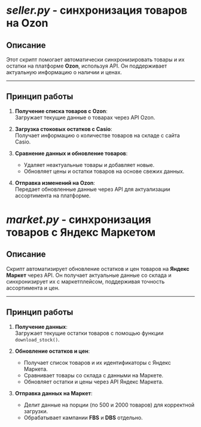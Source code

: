 # *seller.py* - синхронизация товаров на Ozon

## Описание  
Этот скрипт помогает автоматически синхронизировать товары и их остатки на платформе **Ozon**, используя API. Он поддерживает актуальную информацию о наличии и ценах.

---

## Принцип работы  
1. **Получение списка товаров с Ozon**:  
   Загружает текущие данные о товарах через API Ozon.

2. **Загрузка стоковых остатков с Casio**:  
   Получает информацию о количестве товаров на складе с сайта Casio.

3. **Сравнение данных и обновление товаров**:  
   - Удаляет неактуальные товары и добавляет новые.  
   - Обновляет цены и остатки товаров на основе свежих данных.

4. **Отправка изменений на Ozon**:  
   Передает обновленные данные через API для актуализации ассортимента на платформе.

# *market.py* - синхронизация товаров с Яндекс Маркетом

## Описание  
Скрипт автоматизирует обновление остатков и цен товаров на **Яндекс Маркет** через API. Он получает актуальные данные со склада и синхронизирует их с маркетплейсом, поддерживая точность ассортимента и цен.

---

## Принцип работы  
1. **Получение данных**:  
   Загружает текущие остатки товаров с помощью функции `download_stock()`.

2. **Обновление остатков и цен**:  
   - Получает список товаров и их идентификаторы с Яндекс Маркета.  
   - Сравнивает товары со склада с данными на Маркете.  
   - Обновляет остатки и цены через API Яндекс Маркета.

3. **Отправка данных на Маркет**:  
   - Делит данные на порции (по 500 и 2000 товаров) для корректной загрузки.  
   - Обрабатывает кампании **FBS** и **DBS** отдельно.


    
